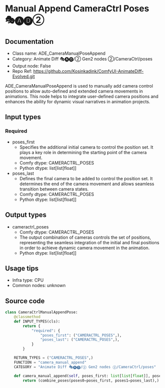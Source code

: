 # Manual Append CameraCtrl Poses 🎭🅐🅓②
## Documentation
- Class name: ADE_CameraManualPoseAppend
- Category: Animate Diff 🎭🅐🅓/② Gen2 nodes ②/CameraCtrl/poses
- Output node: False
- Repo Ref: https://github.com/Kosinkadink/ComfyUI-AnimateDiff-Evolved.git

ADE_CameraManualPoseAppend is used to manually add camera control positions to allow auto-defined and extended camera movements in animations. This node helps to integrate user-defined camera positions and enhances the ability for dynamic visual narratives in animation projects.

## Input types
### Required
- poses_first
    - Specifies the additional initial camera to control the position set. It plays a key role in determining the starting point of the camera movement.
    - Comfy dtype: CAMERACTRL_POSES
    - Python dtype: list[list[float]]
- poses_last
    - Defines the final camera to be added to control the position set. It determines the end of the camera movement and allows seamless transition between camera states.
    - Comfy dtype: CAMERACTRL_POSES
    - Python dtype: list[list[float]]

## Output types
- cameractrl_poses
    - Comfy dtype: CAMERACTRL_POSES
    - The output combination of cameras controls the set of positions, representing the seamless integration of the initial and final positions in order to achieve dynamic camera movement in the animation.
    - Python dtype: list[list[float]]

## Usage tips
- Infra type: CPU
- Common nodes: unknown

## Source code
```python
class CameraCtrlManualAppendPose:
    @classmethod
    def INPUT_TYPES(cls):
        return {
            "required": {
                "poses_first": ("CAMERACTRL_POSES",),
                "poses_last": ("CAMERACTRL_POSES",),
            }
        }

    RETURN_TYPES = ("CAMERACTRL_POSES",)
    FUNCTION = "camera_manual_append"
    CATEGORY = "Animate Diff 🎭🅐🅓/② Gen2 nodes ②/CameraCtrl/poses"

    def camera_manual_append(self, poses_first: list[list[float]], poses_last: list[list[float]]):
        return (combine_poses(poses0=poses_first, poses1=poses_last),)